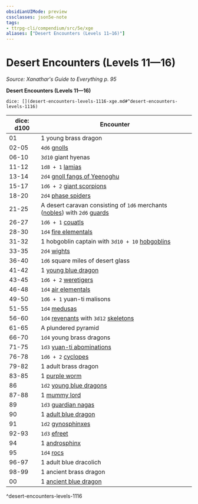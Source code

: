 ```yaml
---
obsidianUIMode: preview
cssclasses: json5e-note
tags:
- ttrpg-cli/compendium/src/5e/xge
aliases: ["Desert Encounters (Levels 11—16)"]
---
```

# Desert Encounters (Levels 11—16)
*Source: Xanathar's Guide to Everything p. 95* 

**Desert Encounters (Levels 11—16)**

`dice: [](desert-encounters-levels-1116-xge.md#^desert-encounters-levels-1116)`

| dice: d100 | Encounter |
|------------|-----------|
| 01 | 1 young brass dragon |
| 02-05 | `4d6` [gnolls](gnoll.md) |
| 06-10 | `3d10` giant hyenas |
| 11-12 | `1d8 + 1` [lamias](lamia.md) |
| 13-14 | `2d4` [gnoll fangs of Yeenoghu](gnoll-fang-of-yeenoghu.md) |
| 15-17 | `1d6 + 2` [giant scorpions](giant-scorpion.md) |
| 18-20 | `2d4` [phase spiders](phase-spider.md) |
| 21-25 | A desert caravan consisting of `1d6` merchants ([nobles](noble.md)) with `2d6` [guards](guard.md) |
| 26-27 | `1d6 + 1` [couatls](couatl.md) |
| 28-30 | `1d4` [fire elementals](fire-elemental-xmm.md) |
| 31-32 | 1 hobgoblin captain with `3d10 + 10` [hobgoblins](hobgoblin.md) |
| 33-35 | `2d4` [wights](wight-xmm.md) |
| 36-40 | `1d6` square miles of desert glass |
| 41-42 | 1 [young blue dragon](young-blue-dragon.md) |
| 43-45 | `1d6 + 2` [weretigers](weretiger.md) |
| 46-48 | `1d4` [air elementals](air-elemental.md) |
| 49-50 | `1d6 + 1` yuan-ti malisons |
| 51-55 | `1d4` [medusas](medusa.md) |
| 56-60 | `1d4` [revenants](revenant.md) with `3d12` [skeletons](skeleton-xphb.md) |
| 61-65 | A plundered pyramid |
| 66-70 | `1d4` young brass dragons |
| 71-75 | `1d3` [yuan-ti abominations](yuan-ti-abomination.md) |
| 76-78 | `1d6 + 2` [cyclopes](cyclops.md) |
| 79-82 | 1 adult brass dragon |
| 83-85 | 1 [purple worm](purple-worm.md) |
| 86 | `1d2` [young blue dragons](young-blue-dragon.md) |
| 87-88 | 1 [mummy lord](mummy-lord.md) |
| 89 | `1d3` [guardian nagas](guardian-naga.md) |
| 90 | 1 [adult blue dragon](adult-blue-dragon.md) |
| 91 | `1d2` [gynosphinxes](gynosphinx.md) |
| 92-93 | `1d3` [efreet](efreeti.md) |
| 94 | 1 [androsphinx](androsphinx.md) |
| 95 | `1d4` [rocs](roc.md) |
| 96-97 | 1 adult blue dracolich |
| 98-99 | 1 ancient brass dragon |
| 00 | 1 [ancient blue dragon](ancient-blue-dragon.md) |
^desert-encounters-levels-1116